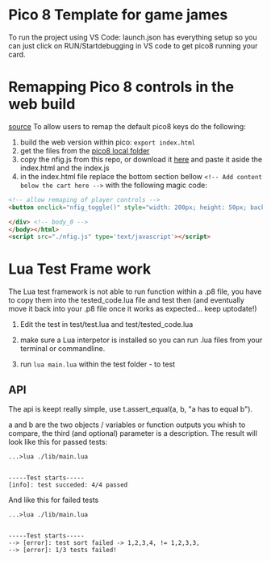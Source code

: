 # Pico 8 Template for game james

To run the project using VS Code: launch.json has everything setup so you can just click on RUN/Startdebugging in VS code to get pico8 running your card.

# Remapping Pico 8 controls in the web build
[source](https://github.com/codl/pico-nfig)
To allow users to remap the default pico8 keys do the following:

1. build the web version within pico: ```export index.html```
2. get the files from the [pico8 local folder](C:\Users\manue\AppData\Roaming\pico-8\carts)
3. copy the nfig.js from this repo, or download it [here](https://github.com/codl/pico-nfig/blob/master/lib/nfig.js) and paste it aside the index.html and the index.js
4. in the index.html file replace the bottom section bellow ```<!-- Add content below the cart here -->``` with the following magic code:
```html
<!-- allow remaping of player controls -->
<button onclick="nfig_toggle()" style="width: 200px; height: 50px; background-color: rgb(255, 153, 0); border: none; color: white; font-size: 20px; cursor: pointer;">remap controls</button>

</div> <!-- body_0 -->
</body></html>
<script src="./nfig.js" type='text/javascript'></script>
```

# Lua Test Frame work

The Lua test framework is not able to run function within a .p8 file, you have to copy them into the tested_code.lua file and test then (and eventually move it back into your .p8 file once it works as expected... keep uptodate!)

1. Edit the test in test/test.lua and test/tested_code.lua

2. make sure a Lua interpetor is installed so you can run .lua files from your terminal or commandline.

5. run ```lua main.lua``` within the test folder - to test

## API
The api is keept really simple, use t.assert_equal(a, b, "a has to equal b").

a and b are the two objects / variables or function outputs you whish to compare, the third (and optional) parameter is a description. The result will look like this for passed tests:

```
...>lua ./lib/main.lua         


-----Test starts-----
[info]: test succeded: 4/4 passed
```

And like this for failed tests

```
...>lua ./lib/main.lua


-----Test starts-----
--> [error]: test sort failed -> 1,2,3,4, != 1,2,3,3,
--> [error]: 1/3 tests failed!
```
